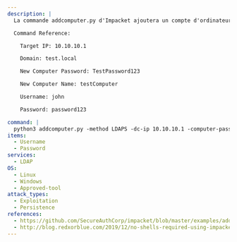 ```yaml
---
description: |
  La commande addcomputer.py d'Impacket ajoutera un compte d'ordinateur au domaine et définira son mot de passe. La commande suivante permet de créer un nouvel ordinateur via LDAPS. Le LDAP simple n'est pas pris en charge, car il ne permet pas de définir le mot de passe du nouvel ordinateur.

  Command Reference:

  	Target IP: 10.10.10.1

  	Domain: test.local

  	New Computer Password: TestPassword123

  	New Computer Name: testComputer

  	Username: john

  	Password: password123

command: |
  python3 addcomputer.py -method LDAPS -dc-ip 10.10.10.1 -computer-pass TestPassword321 -computer-name testComputer test.local/john:password123
items:
  - Username
  - Password
services:
  - LDAP
OS:
  - Linux
  - Windows
  - Approved-tool
attack_types:
  - Exploitation
  - Persistence
references:
  - https://github.com/SecureAuthCorp/impacket/blob/master/examples/addcomputer.py
  - http://blog.redxorblue.com/2019/12/no-shells-required-using-impacket-to.html
---
```

